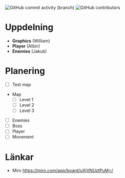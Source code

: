 ![GitHub commit activity (branch)](https://img.shields.io/github/commit-activity/t/WilleGyr/Project-Intro-Ingenjorsarbete?label=Total%20Commits&color=orange) ![GitHub contributors](https://img.shields.io/github/contributors/WilleGyr/Project-Intro-Ingenjorsarbete)


# Uppdelning
- **Graphics** (William)
- **Player** (Albin)
- **Enemies** (Jakub)

# Planering
- [ ] Test map
- Map
  - [ ] Level 1
  - [ ] Level 2
  - [ ] Level 3
- [ ] Enemies
- [ ] Boss
- [ ] Player
- [ ] Movement

# Länkar
- Miro https://miro.com/app/board/uXjVNUztPuM=/
